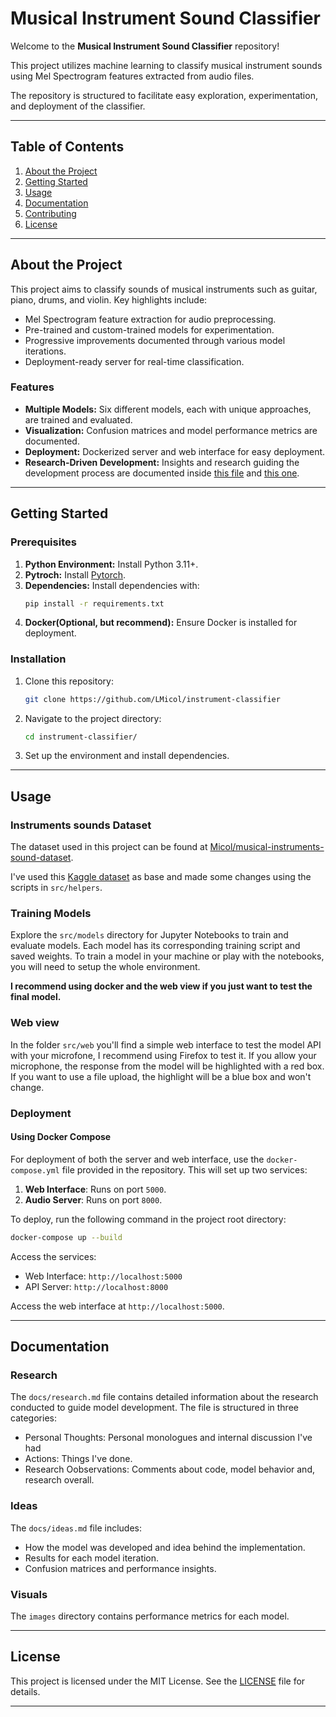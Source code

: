# Musical Instrument Sound Classifier

Welcome to the **Musical Instrument Sound Classifier** repository!

This project utilizes machine learning to classify musical instrument sounds using Mel Spectrogram features extracted from audio files.

The repository is structured to facilitate easy exploration, experimentation, and deployment of the classifier.

---

## Table of Contents
1. [About the Project](#about-the-project)
2. [Getting Started](#getting-started)
3. [Usage](#usage)
4. [Documentation](#documentation)
5. [Contributing](#contributing)
6. [License](#license)

---

## About the Project
This project aims to classify sounds of musical instruments such as guitar, piano, drums, and violin. Key highlights include:
- Mel Spectrogram feature extraction for audio preprocessing.
- Pre-trained and custom-trained models for experimentation.
- Progressive improvements documented through various model iterations.
- Deployment-ready server for real-time classification.

### Features
- **Multiple Models:** Six different models, each with unique approaches, are trained and evaluated.
- **Visualization:** Confusion matrices and model performance metrics are documented.
- **Deployment:** Dockerized server and web interface for easy deployment.
- **Research-Driven Development:** Insights and research guiding the development process are documented inside [this file](docs/research.md) and [this one](docs/ideas.md).

---

## Getting Started

### Prerequisites
1. **Python Environment:** Install Python 3.11+.
2. **Pytroch:** Install [Pytorch](https://pytorch.org/get-started/locally/).
3. **Dependencies:** Install dependencies with:
   ```bash
   pip install -r requirements.txt
   ```
4. **Docker(Optional, but recommend):** Ensure Docker is installed for deployment.

### Installation
1. Clone this repository:
   ```bash
   git clone https://github.com/LMicol/instrument-classifier
   ```
2. Navigate to the project directory:
   ```bash
   cd instrument-classifier/
   ```
3. Set up the environment and install dependencies.

---

## Usage

### Instruments sounds Dataset
The dataset used in this project can be found at [Micol/musical-instruments-sound-dataset](https://huggingface.co/datasets/Micol/musical-instruments-sound-dataset).

I've used this [Kaggle dataset](https://www.kaggle.com/datasets/soumendraprasad/musical-instruments-sound-dataset/) as base and made some changes using the scripts in `src/helpers`.

### Training Models
Explore the `src/models` directory for Jupyter Notebooks to train and evaluate models. Each model has its corresponding training script and saved weights.
To train a model in your machine or play with the notebooks, you will need to setup the whole environment.

**I recommend using docker and the web view if you just want to test the final model.**

### Web view
In the folder `src/web` you'll find a simple web interface to test the model API with your microfone, I recommend using Firefox to test it.
If you allow your microphone, the response from the model will be highlighted with a red box.
If you want to use a file upload, the highlight will be a blue box and won't change.

### Deployment
#### Using Docker Compose
For deployment of both the server and web interface, use the `docker-compose.yml` file provided in the repository. This will set up two services:
1. **Web Interface**: Runs on port `5000`.
2. **Audio Server**: Runs on port `8000`.

To deploy, run the following command in the project root directory:
```bash
docker-compose up --build
```
Access the services:
- Web Interface: `http://localhost:5000`
- API Server: `http://localhost:8000`

Access the web interface at `http://localhost:5000`.

---

## Documentation

### Research
The `docs/research.md` file contains detailed information about the research conducted to guide model development.
The file is structured in three categories:
- Personal Thoughts: Personal monologues and internal discussion I've had
- Actions: Things I've done.
- Research Oobservations: Comments about code, model behavior and, research overall. 

### Ideas
The `docs/ideas.md` file includes:
- How the model was developed and idea behind the implementation.
- Results for each model iteration.
- Confusion matrices and performance insights.

### Visuals
The `images` directory contains performance metrics for each model.

---

## License
This project is licensed under the MIT License. See the [LICENSE](LICENSE) file for details.

---
